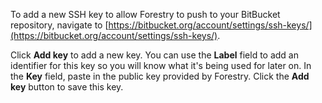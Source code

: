 To add a new SSH key to allow Forestry to push to your BitBucket repository, navigate to [https://bitbucket.org/account/settings/ssh-keys/](https://bitbucket.org/account/settings/ssh-keys/). 

Click **Add key** to add a new key. You can use the **Label** field to add an identifier for this key so you will know what it's being used for later on. In the **Key** field, paste in the public key provided by Forestry. Click the **Add key** button to save this key.
